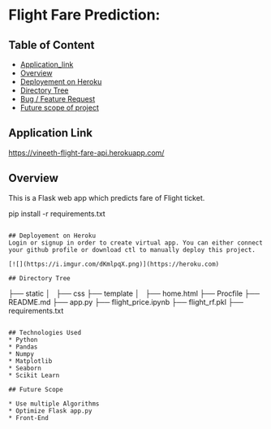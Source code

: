 # Flight Fare Prediction: 

## Table of Content
  * [Application_link](#demo)
  * [Overview](#overview)
  * [Deployement on Heroku](#deployement-on-heroku)
  * [Directory Tree](#directory-tree)
  * [Bug / Feature Request](#bug---feature-request)
  * [Future scope of project](#future-scope)

## Application Link
https://vineeth-flight-fare-api.herokuapp.com/

## Overview
This is a Flask web app which predicts fare of Flight ticket.


pip install -r requirements.txt
```

## Deployement on Heroku
Login or signup in order to create virtual app. You can either connect your github profile or download ctl to manually deploy this project.

[![](https://i.imgur.com/dKmlpqX.png)](https://heroku.com)

## Directory Tree 
```
├── static 
│   ├── css
├── template
│   ├── home.html
├── Procfile
├── README.md
├── app.py
├── flight_price.ipynb
├── flight_rf.pkl
├── requirements.txt
```

## Technologies Used
* Python
* Pandas
* Numpy
* Matplotlib
* Seaborn
* Scikit Learn

## Future Scope

* Use multiple Algorithms
* Optimize Flask app.py
* Front-End 
